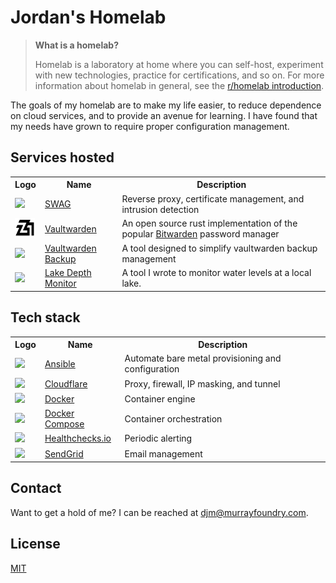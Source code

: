 # Jordan's Homelab

> **What is a homelab?**
>
> Homelab is a laboratory at home where you can self-host, experiment with new technologies, practice for certifications, and so on.
> For more information about homelab in general, see the [r/homelab introduction](https://www.reddit.com/r/homelab/wiki/introduction).

The goals of my homelab are to make my life easier, to reduce dependence on cloud services, and to provide an avenue for learning.
I have found that my needs have grown to require proper configuration management.

## Services hosted
<table>
    <tr>
        <th>Logo</th>
        <th>Name</th>
        <th>Description</th>
    </tr>
    <tr>
        <td><img width="32" src="https://upload.wikimedia.org/wikipedia/commons/5/59/Empty.png?20091205084734"></td>
        <td><a href="https://docs.linuxserver.io/general/swag">SWAG</a></td>
        <td>Reverse proxy, certificate management, and intrusion detection</td>
    </tr>
    <tr>
        <td><img width="32" src="https://github.com/dani-garcia/vaultwarden/blob/main/resources/vaultwarden-icon.svg"></td>
        <td><a href="https://github.com/dani-garcia/vaultwarden">Vaultwarden</a></td>
        <td>An open source rust implementation of the popular <a href="https://bitwarden.com/">Bitwarden</a> password manager</td>
    </tr>
    <tr>
        <td><img width="32" src="https://upload.wikimedia.org/wikipedia/commons/5/59/Empty.png?20091205084734"></td>
        <td><a href="https://github.com/ttionya/vaultwarden-backup">Vaultwarden Backup</a></td>
        <td>A tool designed to simplify vaultwarden backup management</td>
    </tr>
    <tr>
        <td><img width="32" src="https://upload.wikimedia.org/wikipedia/commons/5/59/Empty.png?20091205084734"></td>
        <td><a href="https://github.com/FueledbyJordan/lake-depth-monitor">Lake Depth Monitor</a></td>
        <td>A tool I wrote to monitor water levels at a local lake.</td>
    </tr>
</table>

## Tech stack

<table>
    <tr>
        <th>Logo</th>
        <th>Name</th>
        <th>Description</th>
    </tr>
    <tr>
        <td><img width="32" src="https://simpleicons.org/icons/ansible.svg"></td>
        <td><a href="https://www.ansible.com">Ansible</a></td>
        <td>Automate bare metal provisioning and configuration</td>
    </tr>
    <tr>
        <td><img width="32" src="https://avatars.githubusercontent.com/u/314135?s=200&v=4"></td>
        <td><a href="https://www.cloudflare.com">Cloudflare</a></td>
        <td>Proxy, firewall, IP masking, and tunnel</td>
    </tr>
    <tr>
        <td><img width="32" src="https://www.docker.com/wp-content/uploads/2022/03/Moby-logo.png"></td>
        <td><a href="https://www.docker.com">Docker</a></td>
        <td>Container engine</td>
    </tr>
    <tr>
        <td><img width="32" src="https://raw.githubusercontent.com/docker/compose/v2/logo.png"></td>
        <td><a href="https://docs.docker.com/compose/">Docker Compose</a></td>
        <td>Container orchestration</td>
    </tr>
    <tr>
        <td><img width="32" src="https://healthchecks.io/static/img/logo-rounded-ua.svg"></td>
        <td><a href="https://healthchecks.io/">Healthchecks.io</a></td>
        <td>Periodic alerting</td>
    </tr>
    <tr>
        <td><img width="32" src="https://sendgrid.com/wp-content/themes/sgdotcom/pages/resource/brand/2016/SendGrid-Logomark.png"></td>
        <td><a href="https://sendgrid.com/">SendGrid</a></td>
        <td>Email management</td>
    </tr>
</table>

## Contact

Want to get a hold of me?  I can be reached at [djm@murrayfoundry.com](mailto:djm@murrayfoundry.com).

## License
[MIT](https://choosealicense.com/licenses/mit/)
